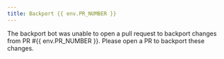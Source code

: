 ```yaml
---
title: Backport {{ env.PR_NUMBER }}
---
```

The backport bot was unable to open a pull request to backport changes from PR #{{ env.PR_NUMBER }}. Please open a PR to backport these changes.
